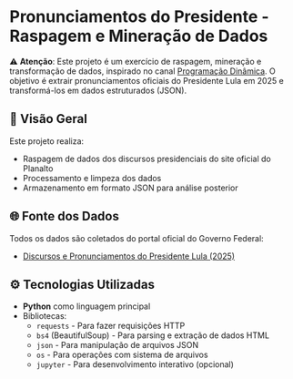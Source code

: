 # Pronunciamentos do Presidente - Raspagem e Mineração de Dados

⚠️ **Atenção**: Este projeto é um exercício de raspagem, mineração e transformação de dados, inspirado no canal [Programação Dinâmica](https://www.youtube.com/c/ProgramacaoDinamica). O objetivo é extrair pronunciamentos oficiais do Presidente Lula em 2025 e transformá-los em dados estruturados (JSON).

## 📌 Visão Geral
Este projeto realiza:
- Raspagem de dados dos discursos presidenciais do site oficial do Planalto
- Processamento e limpeza dos dados
- Armazenamento em formato JSON para análise posterior

## 🌐 Fonte dos Dados
Todos os dados são coletados do portal oficial do Governo Federal:
- [Discursos e Pronunciamentos do Presidente Lula (2025)](https://www.gov.br/planalto/pt-br/acompanhe-o-planalto/discursos-e-pronunciamentos)

## ⚙️ Tecnologias Utilizadas
- **Python** como linguagem principal
- Bibliotecas:
  - `requests` - Para fazer requisições HTTP
  - `bs4` (BeautifulSoup) - Para parsing e extração de dados HTML
  - `json` - Para manipulação de arquivos JSON
  - `os` - Para operações com sistema de arquivos
  - `jupyter` - Para desenvolvimento interativo (opcional)